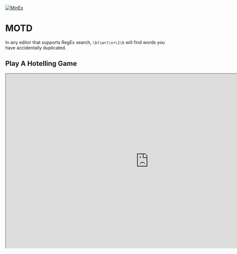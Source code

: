 [![MinEx](../files/Images/banner.gif)](3.Working_Papers/MinimalExperiments.html)

# MOTD
In any editor that supports RegEx search, `\b(\w+)\s+\1\b` will find words you have accidentally duplicated.

## Play A Hotelling Game

<center><iframe src="https://g-econ.shinyapps.io/2dhotelling" width = "900" height= "550"></iframe></center>

